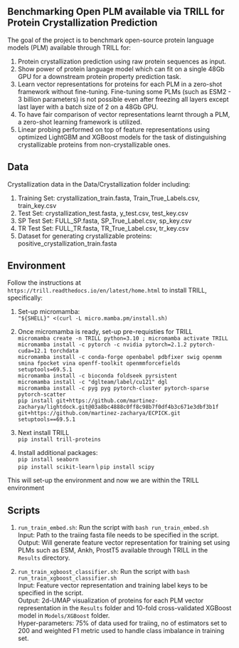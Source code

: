 ## Benchmarking Open PLM available via TRILL for Protein Crystallization Prediction

The goal of the project is to benchmark open-source protein language models (PLM) available through TRILL for:
1. Protein crystallization prediction using raw protein sequences as input.
2. Show power of protein language model which can fit on a single 48Gb GPU for a downstream protein property prediction task.
3. Learn vector representations for proteins for each PLM in a zero-shot framework without fine-tuning. Fine-tuning some PLMs (such as ESM2 - 3 billion parameters) is not possible even after freezing all layers except last layer with a batch size of 2 on a 48Gb GPU.
5. To have fair comparison of vector representations learnt through a PLM, a zero-shot learning framework is utilized.
6. Linear probing performed on top of feature representations using optimized LightGBM and XGBoost models for the task of distinguishing crystallizable proteins from non-crystallizable ones.

## Data
Crystallization data in the Data/Crystallization folder including:
1. Training Set: crystallization_train.fasta, Train_True_Labels.csv, train_key.csv 
2. Test Set: crystallization_test.fasta, y_test.csv, test_key.csv
3. SP Test Set: FULL_SP.fasta, SP_True_Label.csv, sp_key.csv
4. TR Test Set: FULL_TR.fasta, TR_True_Label.csv, tr_key.csv
5. Dataset for generating crystallizable proteins: positive_crystallization_train.fasta

## Environment
Follow the instructions at `https://trill.readthedocs.io/en/latest/home.html` to install TRILL, specifically:

1. Set-up micromamba: \
`"${SHELL}" <(curl -L micro.mamba.pm/install.sh)`

2. Once micromamba is ready, set-up pre-requisties for TRILL \
`micromamba create -n TRILL python=3.10 ; micromamba activate TRILL` \
`micromamba install -c pytorch -c nvidia pytorch=2.1.2 pytorch-cuda=12.1 torchdata` \
`micromamba install -c conda-forge openbabel pdbfixer swig openmm smina fpocket vina openff-toolkit openmmforcefields setuptools=69.5.1` \
`micromamba install -c bioconda foldseek pyrsistent` \
`micromamba install -c "dglteam/label/cu121" dgl` \
`micromamba install -c pyg pyg pytorch-cluster pytorch-sparse pytorch-scatter` \
`pip install git+https://github.com/martinez-zacharya/lightdock.git@03a8bc4888c0ff8c98b7f0df4b3c671e3dbf3b1f` `git+https://github.com/martinez-zacharya/ECPICK.git setuptools==69.5.1`

3. Next install TRILL \
`pip install trill-proteins`

4. Install additional packages: \
`pip install seaborn` \
`pip install scikit-learn` \ 
`pip install scipy`

This will set-up the environment and now we are within the TRILL environment

## Scripts

1. `run_train_embed.sh`: Run the script with `bash run_train_embed.sh` \
    Input: Path to the traiing fasta file needs to be specified in the script. \
    Output: Will generate feature vector representation for training set using PLMs such as ESM, Ankh, ProstT5 available through TRILL in the `Results` directory. 

2. `run_train_xgboost_classifier.sh`: Run the script with `bash run_train_xgboost_classifier.sh` \
    Input: Feature vector representation and training label keys to be specified in the script. \
    Output: 2d-UMAP visualization of proteins for each PLM vector representation in the `Results` folder and 10-fold cross-validated XGBoost model in `Models/XGBoost` folder. \
    Hyper-parameters: 75% of data used for traiing, no of estimators set to 200 and weighted F1 metric used to handle class imbalance in training set.
   
